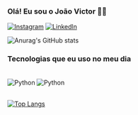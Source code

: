 ### Olá! Eu sou o João Victor 👍🏽

[![Instagram](https://img.shields.io/badge/Instagram-E4405F?style=for-the-badge&logo=instagram&logoColor=white)](https://www.instagram.com/eijoaox/)
[![Linkedln](https://img.shields.io/badge/LinkedIn-0077B5?style=for-the-badge&logo=linkedin&logoColor=white)]([https://www.linkedin.com/in/jo%C3%A3o-victor-rodrigues-batista-751349297/](https://www.linkedin.com/in/jo%C3%A3ovictorbatista/))

![Anurag's GitHub stats](https://github-readme-stats.vercel.app/api?username=Joao-VictorRB&show_icons=true&theme=holi)

### Tecnologias que eu uso no meu dia 

<div style= "display: inline_block"><br/>
    <img align = "center" alt ="Python" src = "https://img.shields.io/badge/Python-14354C?style=for-the-badge&logo=python&logoColor=white" />
<img align = "center" alt ="Python" src = "https://img.shields.io/badge/MySQL-005C84?style=for-the-badge&logo=mysql&logoColor=white" />
    
</div>
<br>

[![Top Langs](https://github-readme-stats.vercel.app/api/top-langs/?username=Joao-VictorRB)](https://github.com/anuraghazra/github-readme-stats)
